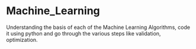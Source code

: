 # Machine_Learning
Understanding the basis of each of the Machine Learning Algorithms, code it using python and go through the various steps like validation, optimization.
